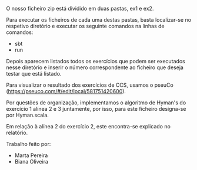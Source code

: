 O nosso ficheiro zip está dividido em duas pastas, ex1 e ex2. 

Para executar os ficheiros de cada uma destas pastas, basta localizar-se no respetivo diretório e executar os seguinte comandos na linhas de comandos:

- sbt
- run

Depois aparecem listados todos os exercícios que podem ser executados nesse diretório e inserir o número correspondente ao ficheiro que deseja testar que está listado.

Para visualizar o resultado dos exercícios de CCS, usamos o pseuCo (https://pseuco.com/#/edit/local/581751420600).

Por questões de organização, implementamos o algoritmo de Hyman's do exercício 1 alínea 2 e 3 juntamente, por isso, para este ficheiro designa-se por Hyman.scala.

Em relação à alínea 2 do exercício 2, este encontra-se explicado no relatório.

Trabalho feito por:
- Marta Pereira
- Biana Oliveira
